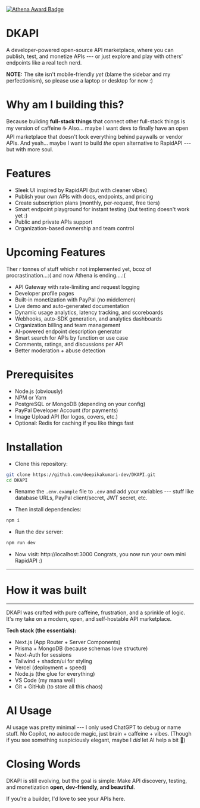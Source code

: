 [![Athena Award Badge](https://img.shields.io/endpoint?url=https%3A%2F%2Faward.athena.hackclub.com%2Fapi%2Fbadge)](https://award.athena.hackclub.com?utm_source=readme)

# DKAPI

A developer-powered open-source API marketplace, where you can publish, test, and monetize APIs --- or just explore and play with others' endpoints like a real tech nerd.

**NOTE:** The site isn't mobile-friendly *yet* (blame the sidebar and my perfectionism), so please use a laptop or desktop for now :)


# Why am I building this?

Because building **full-stack things** that connect other full-stack things is my version of caffeine ☕
Also... maybe I want devs to finally have an open API marketplace that doesn't lock everything behind paywalls or vendor APIs.
And yeah... maybe I want to build *the* open alternative to RapidAPI --- but with more soul.

# Features

-    Sleek UI inspired by RapidAPI (but with cleaner vibes)
-    Publish your own APIs with docs, endpoints, and pricing
-    Create subscription plans (monthly, per-request, free tiers)
-    Smart endpoint playground for instant testing (but testing doesn't work yet :)
-    Public and private APIs support
-    Organization-based ownership and team control

# Upcoming Features
Ther r tonnes of stuff which r not implemented yet, bcoz of procrastination...:( and now Athena is ending....:(

-    API Gateway with rate-limiting and request logging
-    Developer profile pages
-    Built-in monetization with PayPal (no middlemen)
-    Live demo and auto-generated documentation
-    Dynamic usage analytics, latency tracking, and scoreboards
-    Webhooks, auto-SDK generation, and analytics dashboards
-    Organization billing and team management
-    AI-powered endpoint description generator
-    Smart search for APIs by function or use case
-    Comments, ratings, and discussions per API
-    Better moderation + abuse detection



# Prerequisites

-   Node.js (obviously)
-   NPM or Yarn
-   PostgreSQL or MongoDB (depending on your config)
-   PayPal Developer Account (for payments)
-   Image Upload API (for logos, covers, etc.)
-   Optional: Redis for caching if you like things fast

# Installation

- Clone this repository:
```bash
git clone https://github.com/deepikakumari-dev/DKAPI.git
cd DKAPI
```

- Rename the `.env.example` file to `.env` and add your variables --- stuff like database URLs, PayPal client/secret, JWT secret, etc.

- Then install dependencies:
```bash
npm i
```

- Run the dev server:
```bash
npm run dev
```

- Now visit:  http://localhost:3000
Congrats, you now run your own mini RapidAPI :)

* * * * *

# How it was built
-------------------

DKAPI was crafted with pure caffeine, frustration, and a sprinkle of logic.\
It's my take on a modern, open, and self-hostable API marketplace.

**Tech stack (the essentials):**

-    Next.js (App Router + Server Components)
-    Prisma + MongoDB (because schemas love structure)
-    Next-Auth for sessions
-    Tailwind + shadcn/ui for styling
-    Vercel (deployment + speed)
-    Node.js (the glue for everything)
-    VS Code (my mana well)
-    Git + GitHub (to store all this chaos)

# AI Usage

AI usage was pretty minimal --- I only used ChatGPT to debug or name stuff.
No Copilot, no autocode magic, just brain + caffeine + vibes.
(Though if you see something suspiciously elegant, maybe I *did* let AI help a bit 👀)

# Closing Words

DKAPI is still evolving, but the goal is simple:
Make API discovery, testing, and monetization **open, dev-friendly, and beautiful**.

If you're a builder, I'd love to see your APIs here.